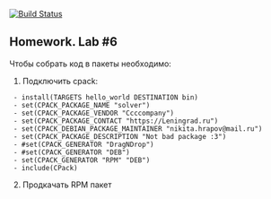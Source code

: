 [![Build Status](https://travis-ci.com/snoreoh/lab6.svg?branch=master)](https://travis-ci.com/snoreoh/lab6)

## Homework. Lab #6

Чтобы собрать код в пaкеты необходимо: 

1. Подключить cpack:
```
 - install(TARGETS hello_world DESTINATION bin)
 - set(CPACK_PACKAGE_NAME "solver")
 - set(CPACK_PACKAGE_VENDOR "Ccccompany")
 - set(CPACK_PACKAGE_CONTACT "https://Leningrad.ru")
 - set(CPACK_DEBIAN_PACKAGE_MAINTAINER "nikita.hrapov@mail.ru")
 - set(CPACK_PACKAGE_DESCRIPTION "Not bad package :3")
 - #set(CPACK_GENERATOR "DragNDrop")
 - #set(CPACK_GENERATOR "DEB")
 - set(CPACK_GENERATOR "RPM" "DEB")
 - include(CPack)
```
2. Продкачать RPM пакет
